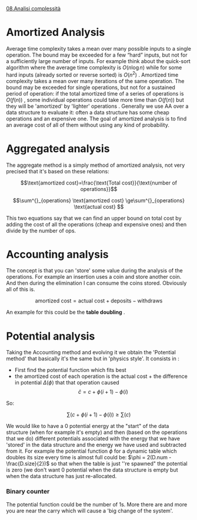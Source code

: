 [08.Analisi complessità](../../../BSc(ITA)/Algoritmi%20e%20Principi%20dell'Informatica/src/08.Analisi%20complessità.md) 
# Amortized Analysis

Average time complexity takes a mean over many possible inputs to a single operation. The bound may be exceeded for a few “hard” inputs, but not for a sufficiently large number of inputs. For example think about the quick-sort algorithm where the average time complexity is $O( n \log {n})$ while for some hard inputs (already sorted or reverse sorted) is $O(n^2)$ . 
Amortized time complexity takes a mean over many iterations of the same operation. The bound may be exceeded for single operations, but not for a sustained period of operation: if the total amortized time of a series of operations is $O(f(n))$ , some individual operations could take more time than $O(f(n))$ but they will be 'amortized' by 'lighter' operations .
Generally we use AA over a data structure to evaluate it: often a data structure has some cheap operations and an expensive one. The goal of amortized analysis is to find an average cost of all of them without using any kind of probability. 

# Aggregated analysis 

The aggregate method is a simply method of amortized analysis, not very precised that it's based on these relations:

$$\text{amortized cost}=\frac{\text{Total cost}}{\text{number of operations}}$$

$$\sum^{}_{operations} \text{amortized cost} \ge\sum^{}_{operations} \text{actual cost} $$

This two equations say that we can find an upper bound on total cost by adding the cost of all the operations (cheap and expensive ones) and then divide by the number of ops. 

# Accounting analysis 

The concept is that you can 'store' some value during the analysis of the operations. For example an insertion uses a coin and store another coin. And then during the elimination I can consume the coins stored. Obviously all of this is. 

$$\text{amortized cost} = \text{actual cost} + \text{deposits}-\text{withdraws}$$

An example for this could be the **table doubling** .


# Potential analysis

Taking the Accounting method and evolving it we obtain the 'Potential method' that basically it's the same but in 'physics style'.
It consists in :

- First find the potential function which fits best 
- the amortized cost of each operation is the actual cost + the difference in potential $\Delta ( \phi)$  that that operation caused
$$\hat c = c + \phi(i+1)-\phi(i)$$

So: 

$$\sum \left ( c + \phi(i+1)-\phi(i) \right ) \ge \sum \left ( c \right )$$


We would like to have a 0 potential energy at the "start" of the data structure (when for example it's empty) and then (based on the operations that we do) different potentials associated with the energy that we have 'stored' in the data structure and the energy we have used and subtracted from it. 
For example the potential function $\phi$ for a dynamic table which doubles its size every time is almost full could be: $\phi = 2(D.num - \frac{D.size}{2})$ so that when the table is just ''re spawned" the potential is zero (we don't want $0$ potential when the data structure is empty but when the data structure has just re-allocated.  

### Binary counter 

The potential function could be the number of 1s. More there are and more you are near the carry which will cause a 'big change of the system'. 
